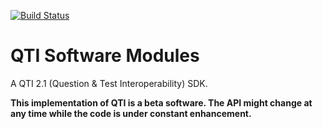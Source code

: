 [![Build Status](https://travis-ci.org/oat-sa/qti-sdk.svg?branch=master)](https://travis-ci.org/oat-sa/qti-sdk)

QTI Software Modules
=======

A QTI 2.1 (Question &amp; Test Interoperability) SDK.

__This implementation of QTI is a beta software. The API might change at any time while the code is under constant enhancement.__
